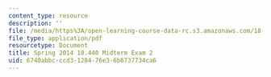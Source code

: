 ```yaml
---
content_type: resource
description: ''
file: /media/https%3A/open-learning-course-data-rc.s3.amazonaws.com/18-600-probability-and-random-variables-fall-2019/6740abbcccd3128476e36b6737734ca6_MIT18_600F19_mid2_2014.pdf
file_type: application/pdf
resourcetype: Document
title: Spring 2014 18.440 Midterm Exam 2
uid: 6740abbc-ccd3-1284-76e3-6b6737734ca6
---
```

